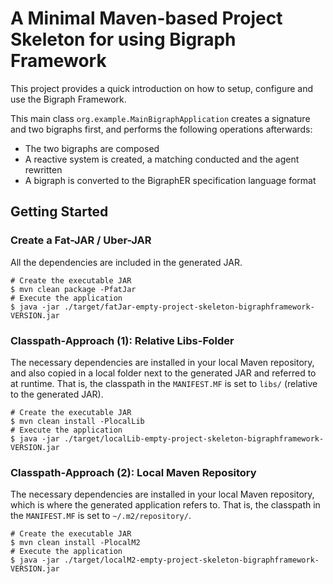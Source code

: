 # A Minimal Maven-based Project Skeleton for using Bigraph Framework

This project provides a quick introduction on how to setup, configure and use the Bigraph Framework.

This main class `org.example.MainBigraphApplication` creates a signature and two bigraphs first, and performs the following operations afterwards:
- The two bigraphs are composed
- A reactive system is created, a matching conducted and the agent rewritten
- A bigraph is converted to the BigraphER specification language format


## Getting Started

### Create a Fat-JAR / Uber-JAR

All the dependencies are included in the generated JAR.

```console
# Create the executable JAR
$ mvn clean package -PfatJar
# Execute the application
$ java -jar ./target/fatJar-empty-project-skeleton-bigraphframework-VERSION.jar
```

### Classpath-Approach (1): Relative Libs-Folder

The necessary dependencies are installed in your local Maven repository, and also copied in a local folder next to the 
generated JAR and referred to at runtime.
That is, the classpath in the `MANIFEST.MF` is set to `libs/` (relative to the generated JAR).

```console
# Create the executable JAR
$ mvn clean install -PlocalLib
# Execute the application
$ java -jar ./target/localLib-empty-project-skeleton-bigraphframework-VERSION.jar
```

### Classpath-Approach (2): Local Maven Repository

The necessary dependencies are installed in your local Maven repository, which is where the generated application refers to.
That is, the classpath in the `MANIFEST.MF` is set to `~/.m2/repository/`.

```console
# Create the executable JAR
$ mvn clean install -PlocalM2
# Execute the application
$ java -jar ./target/localM2-empty-project-skeleton-bigraphframework-VERSION.jar
```